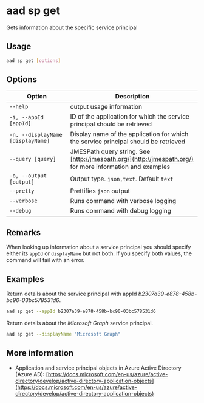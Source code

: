 # aad sp get

Gets information about the specific service principal

## Usage

```sh
aad sp get [options]
```

## Options

Option|Description
------|-----------
`--help`|output usage information
`-i, --appId [appId]`|ID of the application for which the service principal should be retrieved
`-n, --displayName [displayName]`|Display name of the application for which the service principal should be retrieved
`--query [query]`|JMESPath query string. See [http://jmespath.org/](http://jmespath.org/) for more information and examples
`-o, --output [output]`|Output type. `json,text`. Default `text`
`--pretty`|Prettifies `json` output
`--verbose`|Runs command with verbose logging
`--debug`|Runs command with debug logging

## Remarks

When looking up information about a service principal you should specify either its `appId` or `displayName` but not both. If you specify both values, the command will fail with an error.

## Examples

Return details about the service principal with appId _b2307a39-e878-458b-bc90-03bc578531d6_.

```sh
aad sp get --appId b2307a39-e878-458b-bc90-03bc578531d6
```

Return details about the _Microsoft Graph_ service principal.

```sh
aad sp get --displayName "Microsoft Graph"
```

## More information

- Application and service principal objects in Azure Active Directory (Azure AD): [https://docs.microsoft.com/en-us/azure/active-directory/develop/active-directory-application-objects](https://docs.microsoft.com/en-us/azure/active-directory/develop/active-directory-application-objects)